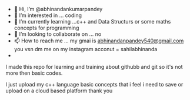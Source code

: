 - 👋 Hi, I’m @abhinandankumarpandey
- 👀 I’m interested in ... coding 
- 🌱 I’m currently learning ...c++ and Data Structurs or some maths concepts for  programming
- 💞️ I’m looking to collaborate on ... no
- 📫 How to reach me ...  my gmai is abhinandanpandey540@gmail.com  you vsn dm me on my instagram acconut = sahilabhinanda
- 
I made this repo for learning and training about githubb and git so it's not more then basic codes.

I just upload my c++ language basic concepts that i feel i need to save or upload on a cloud based platform
                                            thank you
